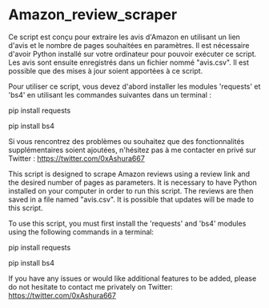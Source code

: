 # Amazon_review_scraper

Ce script est conçu pour extraire les avis d'Amazon en utilisant un lien d'avis et le nombre de pages souhaitées en paramètres. Il est nécessaire d'avoir Python installé sur votre ordinateur pour pouvoir exécuter ce script. Les avis sont ensuite enregistrés dans un fichier nommé "avis.csv". Il est possible que des mises à jour soient apportées à ce script.

Pour utiliser ce script, vous devez d'abord installer les modules 'requests' et 'bs4' en utilisant les commandes suivantes dans un terminal :

pip install requests

pip install bs4

Si vous rencontrez des problèmes ou souhaitez que des fonctionnalités supplémentaires soient ajoutées, n'hésitez pas à me contacter en privé sur Twitter : https://twitter.com/0xAshura667




This script is designed to scrape Amazon reviews using a review link and the desired number of pages as parameters. It is necessary to have Python installed on your computer in order to run this script. The reviews are then saved in a file named "avis.csv". It is possible that updates will be made to this script. 

To use this script, you must first install the 'requests' and 'bs4' modules using the following commands in a terminal:

pip install requests

pip install bs4

If you have any issues or would like additional features to be added, please do not hesitate to contact me privately on Twitter: https://twitter.com/0xAshura667
